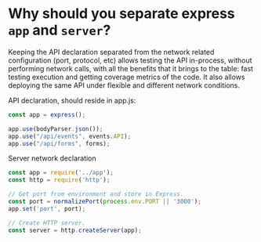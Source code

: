 # Why should you separate express `app` and `server`?

Keeping the API declaration separated from the network related configuration (port, protocol, etc) allows testing the API in-process, without performing network calls, with all the benefits that it brings to the table: fast testing execution and getting coverage metrics of the code. It also allows deploying the same API under flexible and different network conditions.

API declaration, should reside in app.js:

```js app.js
const app = express();

app.use(bodyParser.json());
app.use("/api/events", events.API);
app.use("/api/forms", forms);
```

Server network declaration

```js server.js
const app = require('../app');
const http = require('http');

// Get port from environment and store in Express.
const port = normalizePort(process.env.PORT || '3000');
app.set('port', port);

// Create HTTP server.
const server = http.createServer(app);
```